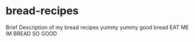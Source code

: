 # bread-recipes
Brief Description of my bread recipes
yummy yummy good bread
EAT ME IM BREAD SO GOOD
